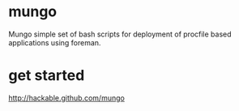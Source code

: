 mungo
=====

Mungo simple set of bash scripts for deployment of procfile based applications using foreman.


get started
===========
http://hackable.github.com/mungo

